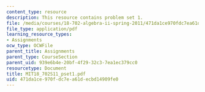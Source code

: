 ```yaml
---
content_type: resource
description: This resource contains problem set 1.
file: /media/courses/18-702-algebra-ii-spring-2011/471da1ce970fdc7ea61decbd14909fe0_MIT18_702S11_pset1.pdf
file_type: application/pdf
learning_resource_types:
- Assignments
ocw_type: OCWFile
parent_title: Assignments
parent_type: CourseSection
parent_uid: 939e6b4e-20bf-4f29-32c3-7ea1ec379cc0
resourcetype: Document
title: MIT18_702S11_pset1.pdf
uid: 471da1ce-970f-dc7e-a61d-ecbd14909fe0
---
```

